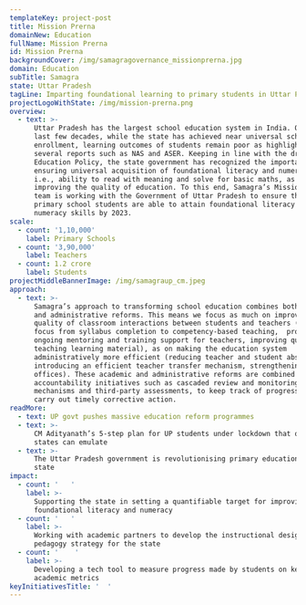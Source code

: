 ```yaml
---
templateKey: project-post
title: Mission Prerna
domainNew: Education
fullName: Mission Prerna
id: Mission Prerna
backgroundCover: /img/samagragovernance_missionprerna.jpg
domain: Education
subTitle: Samagra
state: Uttar Pradesh
tagLine: Imparting foundational learning to primary students in Uttar Pradesh
projectLogoWithState: /img/mission-prerna.png
overview:
  - text: >-
      Uttar Pradesh has the largest school education system in India. Over the
      last few decades, while the state has achieved near universal school
      enrollment, learning outcomes of students remain poor as highlighted by
      several reports such as NAS and ASER. Keeping in line with the draft New
      Education Policy, the state government has recognized the importance of
      ensuring universal acquisition of foundational literacy and numeracy,
      i.e., ability to read with meaning and solve for basic maths, as key to
      improving the quality of education. To this end, Samagra’s Mission Prerna
      team is working with the Government of Uttar Pradesh to ensure that all
      primary school students are able to attain foundational literacy and
      numeracy skills by 2023.
scale:
  - count: '1,10,000'
    label: Primary Schools
  - count: '3,90,000'
    label: Teachers
  - count: 1.2 crore
    label: Students
projectMiddleBannerImage: /img/samagraup_cm.jpeg
approach:
  - text: >-
      Samagra’s approach to transforming school education combines both academic
      and administrative reforms. This means we focus as much on improving the
      quality of classroom interactions between students and teachers (shifting
      focus from syllabus completion to competency-based teaching,  providing
      ongoing mentoring and training support for teachers, improving quality of
      teaching learning material), as on making the education system
      administratively more efficient (reducing teacher and student absenteeism,
      introducing an efficient teacher transfer mechanism, strengthening field
      offices). These academic and administrative reforms are combined with
      accountability initiatives such as cascaded review and monitoring
      mechanisms and third-party assessments, to keep track of progress and
      carry out timely corrective action.
readMore:
  - text: UP govt pushes massive education reform programmes
  - text: >-
      CM Adityanath’s 5-step plan for UP students under lockdown that other
      states can emulate
  - text: >-
      The Uttar Pradesh government is revolutionising primary education in the
      state
impact:
  - count: '   '
    label: >-
      Supporting the state in setting a quantifiable target for improving
      foundational literacy and numeracy
  - count: '   '
    label: >-
      Working with academic partners to develop the instructional design and
      pedagogy strategy for the state
  - count: '    '
    label: >-
      Developing a tech tool to measure progress made by students on key
      academic metrics
keyInitiativesTitle: '  '
---
```


